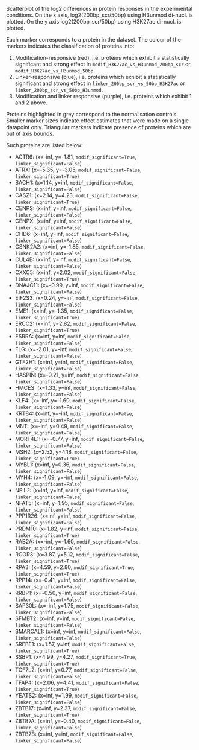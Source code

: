 
Scatterplot of the log2 differences in protein responses in the experimental conditions.
On the x axis, log2(200bp_scr/50bp) using H3unmod di-nucl. is plotted. On the y axis log2(200bp_scr/50bp) using H3K27ac di-nucl. is plotted.

Each marker corresponds to a protein in the dataset. The colour of the markers indicates the classification of proteins into:

1. Modification-responsive (red), i.e. proteins which exhibit a statistically significant and strong effect in `modif_H3K27ac_vs_H3unmod_200bp_scr` or `modif_H3K27ac_vs_H3unmod_50bp`.
2. Linker-responsive (blue), i.e. proteins which exhibit a statistically significant and strong effect in `linker_200bp_scr_vs_50bp_H3K27ac` or `linker_200bp_scr_vs_50bp_H3unmod`.
3. Modification and linker responsive (purple), i.e. proteins which exhibit 1 and 2 above.

Proteins highlighted in grey correspond to the normalisation controls.
Smaller marker sizes indicate effect estimates that were made on a single datapoint only.
Triangular markers indicate presence of proteins which are out of axis bounds.

Such proteins are listed below:

   - ACTR6: (x=-inf, y=-1.81, `modif_significant=True`, `linker_significant=False`)
   - ATRX: (x=-5.35, y=-3.05, `modif_significant=False`, `linker_significant=True`)
   - BACH1: (x=1.14, y=inf, `modif_significant=False`, `linker_significant=False`)
   - CASZ1: (x=2.14, y=4.23, `modif_significant=False`, `linker_significant=True`)
   - CENPS: (x=inf, y=inf, `modif_significant=False`, `linker_significant=False`)
   - CENPX: (x=inf, y=inf, `modif_significant=False`, `linker_significant=False`)
   - CHD6: (x=inf, y=inf, `modif_significant=False`, `linker_significant=False`)
   - CSNK2A2: (x=inf, y=-1.85, `modif_significant=False`, `linker_significant=False`)
   - CUL4B: (x=inf, y=inf, `modif_significant=False`, `linker_significant=False`)
   - CXXC5: (x=inf, y=2.02, `modif_significant=False`, `linker_significant=True`)
   - DNAJC11: (x=-0.99, y=inf, `modif_significant=False`, `linker_significant=False`)
   - EIF2S3: (x=0.24, y=-inf, `modif_significant=False`, `linker_significant=False`)
   - EME1: (x=inf, y=-1.35, `modif_significant=False`, `linker_significant=True`)
   - ERCC2: (x=inf, y=2.82, `modif_significant=False`, `linker_significant=True`)
   - ESRRA: (x=inf, y=inf, `modif_significant=False`, `linker_significant=False`)
   - FLG: (x=-2.01, y=-inf, `modif_significant=False`, `linker_significant=False`)
   - GTF2H1: (x=inf, y=inf, `modif_significant=False`, `linker_significant=False`)
   - HASPIN: (x=-0.21, y=inf, `modif_significant=False`, `linker_significant=False`)
   - HMCES: (x=1.33, y=inf, `modif_significant=False`, `linker_significant=False`)
   - KLF4: (x=-inf, y=-1.60, `modif_significant=False`, `linker_significant=False`)
   - KRT84: (x=inf, y=-inf, `modif_significant=False`, `linker_significant=False`)
   - MNT: (x=-inf, y=0.49, `modif_significant=False`, `linker_significant=False`)
   - MORF4L1: (x=-0.77, y=inf, `modif_significant=False`, `linker_significant=False`)
   - MSH2: (x=2.52, y=4.18, `modif_significant=False`, `linker_significant=True`)
   - MYBL1: (x=inf, y=0.36, `modif_significant=False`, `linker_significant=False`)
   - MYH4: (x=-1.09, y=-inf, `modif_significant=False`, `linker_significant=False`)
   - NEIL2: (x=inf, y=inf, `modif_significant=False`, `linker_significant=False`)
   - NFAT5: (x=inf, y=1.95, `modif_significant=False`, `linker_significant=False`)
   - PPP1R26: (x=inf, y=inf, `modif_significant=False`, `linker_significant=False`)
   - PRDM10: (x=1.82, y=inf, `modif_significant=False`, `linker_significant=True`)
   - RAB2A: (x=-inf, y=-1.60, `modif_significant=False`, `linker_significant=False`)
   - RCOR3: (x=3.87, y=5.12, `modif_significant=False`, `linker_significant=True`)
   - RPA3: (x=4.59, y=2.80, `modif_significant=True`, `linker_significant=True`)
   - RPP14: (x=-0.41, y=inf, `modif_significant=False`, `linker_significant=False`)
   - RRBP1: (x=-0.50, y=inf, `modif_significant=False`, `linker_significant=False`)
   - SAP30L: (x=-inf, y=1.75, `modif_significant=False`, `linker_significant=False`)
   - SFMBT2: (x=inf, y=inf, `modif_significant=False`, `linker_significant=False`)
   - SMARCAL1: (x=inf, y=inf, `modif_significant=False`, `linker_significant=False`)
   - SREBF1: (x=1.57, y=inf, `modif_significant=False`, `linker_significant=True`)
   - SSBP1: (x=4.99, y=4.27, `modif_significant=True`, `linker_significant=True`)
   - TCF7L2: (x=inf, y=0.77, `modif_significant=False`, `linker_significant=False`)
   - TFAP4: (x=2.06, y=4.41, `modif_significant=False`, `linker_significant=True`)
   - YEATS2: (x=inf, y=1.99, `modif_significant=False`, `linker_significant=False`)
   - ZBTB17: (x=inf, y=2.37, `modif_significant=False`, `linker_significant=True`)
   - ZBTB7A: (x=inf, y=-0.40, `modif_significant=False`, `linker_significant=False`)
   - ZBTB7B: (x=inf, y=inf, `modif_significant=False`, `linker_significant=False`)
        